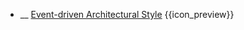 * __ [Event-driven Architectural Style]({{baseUrl}}/architecture/architecturalStyles/eventDriven) <trigger for="pop:architecturalStyles-eventDriven-preview">{{icon_preview}}</trigger>

<popover id="pop:architecturalStyles-eventDriven-preview" header="{{icon_preview}} Event-driven Architectural Style" placement="right">
  <div slot="content">
    <include src=".\preview.md" />
  </div>
</popover>
